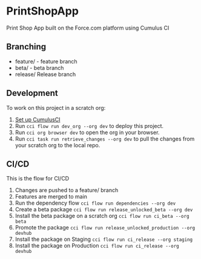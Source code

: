 # PrintShopApp
Print Shop App built on the Force.com platform using Cumulus CI

## Branching
  * feature/ - feature branch
  * beta/ - beta branch
  * release/ Release branch

## Development

To work on this project in a scratch org:

1. [Set up CumulusCI](https://cumulusci.readthedocs.io/en/latest/tutorial.html)
2. Run `cci flow run dev_org --org dev` to deploy this project.
3. Run `cci org browser dev` to open the org in your browser.
4. Run `cci task run retrieve_changes --org dev` to pull the changes from your scratch org to the local repo.

## CI/CD
This is the flow for CI/CD

1. Changes are pushed to a feature/ branch
1. Features are merged to main
1. Run the dependency flow `cci flow run dependencies --org dev`
1. Create a beta package `cci flow run release_unlocked_beta --org dev`
1. Install the beta package on a scratch org `cci flow run ci_beta --org beta`
1. Promote the package `cci flow run release_unlocked_production --org devhub`
1. Install the package on Staging `cci flow run ci_release --org staging`
1. Install the package on Production `cci flow run ci_release --org devhub`